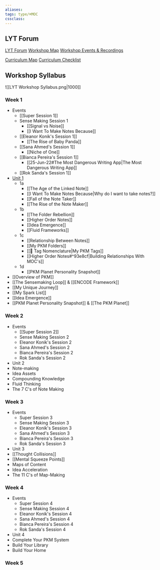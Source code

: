 ```yaml
---
aliases:
tags: type/⌘MOC 
cssclass:
---
```


## LYT Forum

[LYT Forum](https://forum.linkingyourthinking.com/)
[Workshop Map](https://forum.linkingyourthinking.com/t/workshop-map/8574)
[Workshop Events & Recordings](https://forum.linkingyourthinking.com/t/workshop-8-events-recordings-moc/7491)  

[Curriculum Map](https://forum.linkingyourthinking.com/t/curriculum-map/7983)
[Curriculum Checklist](https://forum.linkingyourthinking.com/t/curriculum-checklist/7982)

## Workshop Syllabus

![[LYT Workshop Syllabus.png|1000]]

### Week 1
- Events
	- [[Super Session 1]]
	- Sense Making Session 1    
		- [[Signal vs Noise]]
		- [[I Want To Make Notes Because]]
	- [[Eleanor Konik's Session 1]]
		- [[The Rise of Baby Panda]]
	- [[Sana Ahmed's Session 1]]
		- [[Niche of One]]
	- [[Bianca Pereira's Session 1]]
		- [[25-Jun-22#The Most Dangerous Writing App|The Most Dangerous Writing App]]
	- [[Rok Sanda's Session 1]]
- [Unit 1](https://forum.linkingyourthinking.com/t/unit-1-map-of-content/7847)
	- 1a
		- [[The Age of the Linked Note]]
		- [[I Want To Make Notes Because|Why do I want to take notes?]]
		- [[Fall of the Note Taker]]
		- [[The Rise of the Note Maker]]
	- 1b
		- [[The Folder Rebellion]]
		- [[Higher Order Notes]]
		- [[Idea Emergence]]
		- [[Fluid Frameworks]]
	- 1c
		- [[Relationship Between Notes]]
		- [[My PKM Folders]]
		- [[🥦 Tag Nomenclature|My PKM Tags]]
		- [[Higher Order Notes#^93e8cf|Building Relationships With MOC's]]
	- 1d
		- [[PKM Planet Personality Snapshot]]
- [[Overview of PKM]]
- [[The Sensemaking Loop]] & [[ENCODE Framework]]
- [[My Unique Journey]]
- [[My Spark List]]
- [[Idea Emergence]]
- [[PKM Planet Personality Snapshot]] & [[The PKM Planet]]

### Week 2
- Events
	- [[Super Session 2]]
	- Sense Making Session 2
	- Eleanor Konik's Session 2
	- Sana Ahmed's Session 2
	- Bianca Pereira's Session 2
	- Rok Sanda's Session 2
- Unit 2
- Note-making
- Idea Assets
- Compounding Knowledge
- Fluid Thinking
- The 7 C's of Note Making

### Week 3
- Events
	- Super Session 3
	- Sense Making Session 3
	- Eleanor Konik's Session 3
	- Sana Ahmed's Session 3
	- Bianca Pereira's Session 3
	- Rok Sanda's Session 3
- Unit 3
- [[Thought Collisions]]
- [[Mental Squeeze Points]]
- Maps of Content
- Idea Acceleration
- The 11 C's of Map-Making

### Week 4
- Events
	- Super Session 4
	- Sense Making Session 4
	- Eleanor Konik's Session 4
	- Sana Ahmed's Session 4
	- Bianca Pereira's Session 4
	- Rok Sanda's Session 4
- Unit 4
- Complete Your PKM System
- Build Your Library
- Build Your Home

### Week 5
